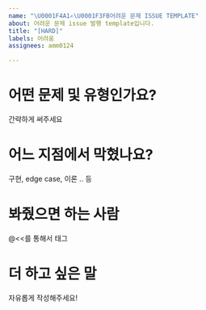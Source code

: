 ```yaml
---
name: "\U0001F4A1✍\U0001F3FB어려운 문제 ISSUE TEMPLATE"
about: 어려운 문제 issue 발행 template입니다.
title: "[HARD]"
labels: 어려움
assignees: amm0124

---
```


# 어떤 문제 및 유형인가요?
간략하게 써주세요

# 어느 지점에서 막혔나요?
구현, edge case, 이론 .. 등

# 봐줬으면 하는 사람
@<<를 통해서 태그

# 더 하고 싶은 말
자유롭게 작성해주세요!
